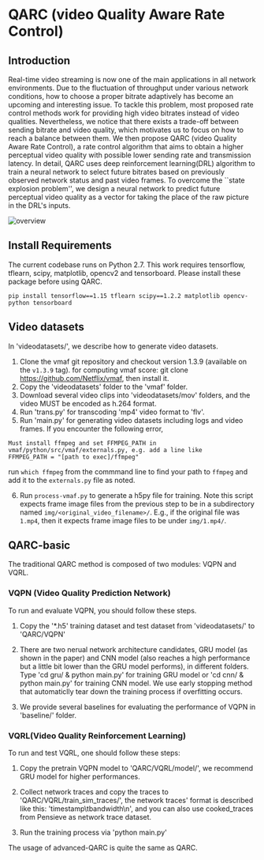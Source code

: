 # QARC (video Quality Aware Rate Control)

## Introduction
Real-time video streaming is now one of the main applications in all network environments. Due to the fluctuation of throughput under various network conditions, how to choose a proper bitrate adaptively has become an upcoming and interesting issue. To tackle this problem, most proposed rate control methods work for providing high video bitrates instead of video qualities. Nevertheless, we notice that there exists a trade-off between sending bitrate and video quality, which motivates us to focus on how to reach a balance between them. We then propose QARC (video Quality Aware Rate Control), a rate control algorithm that aims to obtain a higher perceptual video quality with possible lower sending rate and transmission latency. In detail, QARC uses deep reinforcement learning(DRL) algorithm to train a neural network to select future bitrates based on previously observed network status and past video frames. To overcome the ``state explosion problem'', we design a neural network to predict future perceptual video quality as a vector for taking the place of the raw picture in the DRL's inputs. 

![overview](overview.png)

## Install Requirements

The current codebase runs on Python 2.7. This work requires tensorflow, tflearn, scipy, matplotlib, opencv2 and tensorboard. Please install these package before using QARC. 

```
pip install tensorflow==1.15 tflearn scipy==1.2.2 matplotlib opencv-python tensorboard
```

## Video datasets

In 'videodatasets/', we describe how to generate video datasets.

1. Clone the vmaf git repository and checkout version 1.3.9 (available on the `v1.3.9` tag). for computing vmaf score: git clone https://github.com/Netflix/vmaf, then install it.
2. Copy the 'videodatasets' folder to the 'vmaf' folder.
3. Download several video clips into 'videodatasets/mov' folders, and the video MUST be encoded as h.264 format.
4. Run 'trans.py' for transcoding 'mp4' video format to 'flv'.
5. Run 'main.py' for generating video datasets including logs and video frames. If you encounter the following error,

```
Must install ffmpeg and set FFMPEG_PATH in vmaf/python/src/vmaf/externals.py, e.g. add a line like
FFMPEG_PATH = "[path to exec]/ffmpeg"
```

run `which ffmpeg` from the commmand line to find your path to `ffmpeg` and add it to the `externals.py` file as noted.

6. Run `process-vmaf.py` to generate a h5py file for training. Note this script expects frame image files from the previous step to be in a subdirectory named `img/<original_video_filename>/`. E.g., if the original file was `1.mp4`, then it expects frame image files to be under `img/1.mp4/`.

## QARC-basic
The traditional QARC method is composed of two modules: VQPN and VQRL.

### VQPN (Video Quality Prediction Network)
To run and evaluate VQPN, you should follow these steps.

1. Copy the '*.h5' training dataset and test dataset from 'videodatasets/' to 'QARC/VQPN'
   
2. There are two nerual network architecture candidates, GRU model (as shown in the paper) and CNN model (also reaches a high performance but a little bit lower than the GRU model performs), in different folders. Type 'cd gru/ & python main.py' for training GRU model or 'cd cnn/ & python main.py' for training CNN model. We use early stopping method that automaticlly tear down the training process if overfitting occurs.
   
3. We provide several baselines for evaluating the performance of VQPN in 'baseline/' folder.

### VQRL(Video Quality Reinforcement Learning)
To run and test VQRL, one should follow these steps:

1. Copy the pretrain VQPN model to 'QARC/VQRL/model/', we recommend GRU model for higher performances.
   
2. Collect network traces and copy the traces to 'QARC/VQRL/train_sim_traces/', the network traces' format is described like this: 'timestamp\tbandwidth\n', and you can also use cooked_traces from Pensieve as network trace dataset.
   
3. Run the training process via 'python main.py'

The usage of advanced-QARC is quite the same as QARC.
